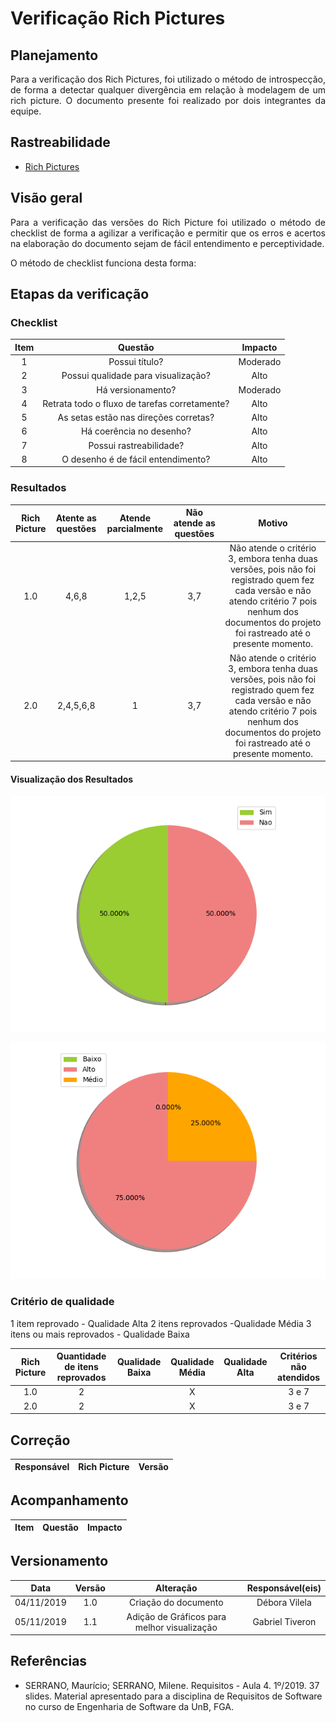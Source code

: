 # Verificação Rich Pictures 

## Planejamento
<p align="justify">Para a verificação dos Rich Pictures, foi utilizado o método de introspecção, de forma a detectar qualquer divergência em relação à modelagem de um rich picture. O documento presente foi realizado por dois integrantes da equipe.</p>

## Rastreabilidade

* [Rich Pictures](https://requisitos-de-software.github.io/2019.2-Shazam/pre-rastreabilidade/rich-pictures/)

## Visão geral
<p align="justify">Para a verificação das versões do Rich Picture foi utilizado o método de checklist de forma a agilizar a verificação e permitir que os erros e acertos na elaboração do documento sejam de fácil entendimento e perceptividade.</p>
<p align="justify">O método de checklist funciona desta forma: </p>

## Etapas da verificação

### Checklist

|Item|Questão|Impacto|
|:--:|:----:|:---:|
|1|Possui título?|Moderado|
|2|Possui qualidade para visualização?|Alto|
|3|Há versionamento?|Moderado|
|4|Retrata todo o fluxo de tarefas corretamente?|Alto|
|5|As setas estão nas direções corretas?|Alto|
|6|Há coerência no desenho?|Alto|
|7|Possui rastreabilidade?|Alto|
|8|O desenho é de fácil entendimento?|Alto|

### Resultados

|Rich Picture|Atente as questões|Atende parcialmente|Não atende as questões|Motivo|
|:--:|:----:|:---:|:---:|:--:|
|1.0|4,6,8|1,2,5|3,7|Não atende o critério 3, embora tenha duas versões, pois não foi registrado quem fez cada versão e não atendo critério 7 pois nenhum dos documentos do projeto foi rastreado até o presente momento.|
|2.0|2,4,5,6,8|1|3,7|Não atende o critério 3, embora tenha duas versões, pois não foi registrado quem fez cada versão e não atendo critério 7 pois nenhum dos documentos do projeto foi rastreado até o presente momento.|

#### Visualização dos Resultados

![Graphyn](../imgs/graph/rich_picture_yn.png)

![Graphbma](../imgs/graph/rich_picture_bma.png)

### Critério de qualidade

1 item reprovado - Qualidade Alta
2 itens reprovados -Qualidade Média
3 itens ou mais reprovados - Qualidade Baixa

|Rich Picture|Quantidade de itens reprovados|Qualidade Baixa|Qualidade Média| Qualidade Alta|Critérios não atendidos|
|:--:|:----:|:-------:|:---:|:---:|:---:|
|1.0|2||X||3 e 7|
|2.0|2||X||3 e 7|

## Correção

|Responsável|Rich Picture|Versão|
|:--:|:----:|:---:|

## Acompanhamento

|Item|Questão|Impacto|
|:--:|:----:|:---:|

## Versionamento

|Data|Versão|Alteração|Responsável(eis)|
|:--:|:----:|:-------:|:---:|
|04/11/2019|1.0|Criação do documento|Débora Vilela| 
|05/11/2019|1.1|Adição de Gráficos para melhor visualização| Gabriel Tiveron|

## Referências

* SERRANO, Maurício; SERRANO, Milene. Requisitos - Aula 4. 1º/2019. 37 slides. Material apresentado para a disciplina de Requisitos de Software no curso de Engenharia de Software da UnB, FGA.
